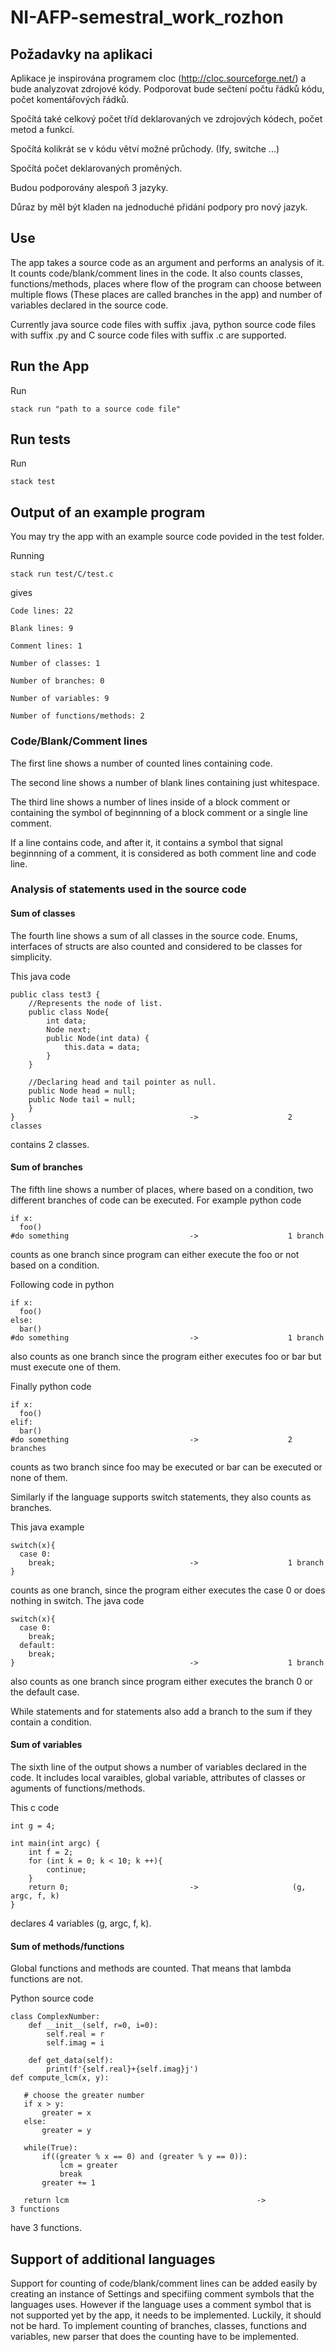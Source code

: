 # NI-AFP-semestral_work_rozhon

## Požadavky na aplikaci

Aplikace je inspirována programem cloc (http://cloc.sourceforge.net/) a bude analyzovat zdrojové kódy.
Podporovat bude sečtení počtu řádků kódu, počet komentářových řádků.

Spočítá také celkový počet tříd deklarovaných ve zdrojových kódech, počet metod a funkcí.

Spočítá kolikrát se v kódu větví možné průchody. (Ify, switche ...)

Spočítá počet deklarovaných proměných.


Budou podporovány alespoň 3 jazyky.

Důraz by měl být kladen na jednoduché přidání podpory pro nový jazyk.

## Use

The app takes a source code as an argument and performs an analysis of it. It counts code/blank/comment lines in the code. It also counts classes, functions/methods, places where flow of the program can choose between multiple flows (These places are called branches in the app) and number of variables declared in the source code.

Currently java source code files with suffix .java, python source code files with suffix .py and C source code files with suffix .c are supported.

## Run the App

Run
```
stack run "path to a source code file"
```

## Run tests
Run
```
stack test
```

## Output of an example program

You may try the app with an example source code povided in the test folder.

Running 
```
stack run test/C/test.c
```
gives 
```
Code lines: 22

Blank lines: 9

Comment lines: 1

Number of classes: 1

Number of branches: 0

Number of variables: 9

Number of functions/methods: 2

```

### Code/Blank/Comment lines

The first line shows a number of counted lines containing code.

The second line shows a number of blank lines containing just whitespace.

The third line shows a number of lines inside of a block comment or containing the symbol of beginnning of a block comment or a single line comment.

If a line contains code, and after it, it contains a symbol that signal beginnning of a comment, it is considered as both comment line and code line.

### Analysis of statements used in the source code

#### Sum of classes

The fourth line shows a sum of all classes in the source code. Enums, interfaces of structs are also counted and considered to be classes for simplicity.

This java code 
```
public class test3 {  
    //Represents the node of list.  
    public class Node{  
        int data;  
        Node next;  
        public Node(int data) {  
            this.data = data;  
        }  
    }  
  
    //Declaring head and tail pointer as null.  
    public Node head = null;  
    public Node tail = null; 
    }
}                                       ->                    2 classes
```
contains 2 classes.

#### Sum of branches

The fifth line shows a number of places, where based on a condition, two different branches of code can be executed. For example python code 

```
if x:
  foo()
#do something                           ->                    1 branch
```
counts as one branch since program can either execute the foo or not based on a condition.

Following code in python
```
if x:
  foo()
else:
  bar()
#do something                           ->                    1 branch
```
also counts as one branch since the program either executes foo or bar but must execute one of them.


Finally python code 
```
if x:
  foo()
elif:
  bar()
#do something                           ->                    2 branches
```
counts as two branch since foo may be executed or bar can be executed or none of them.

Similarly if the language supports switch statements, they also counts as branches.

This java example 
```
switch(x){
  case 0:
    break;                              ->                    1 branch
}
```
counts as one branch, since the program either executes the case 0 or does nothing in switch.
The java code 
```
switch(x){
  case 0:
    break;
  default:
    break;
}                                       ->                    1 branch
```
also counts as one branch since program either executes the branch 0 or the default case.

While statements and for statements also add a branch to the sum if they contain a condition.

#### Sum of variables

The sixth line of the output shows a number of variables declared in the code. It includes local varaibles, global variable, attributes of classes or aguments of functions/methods.


This c code
```
int g = 4;

int main(int argc) {
    int f = 2;
    for (int k = 0; k < 10; k ++){
        continue;
    }
    return 0;                           ->                     (g, argc, f, k)
}
```
declares 4 variables (g, argc, f, k).

#### Sum of methods/functions

Global functions and methods are counted. That means that lambda functions are not.

Python source code
```
class ComplexNumber:
    def __init__(self, r=0, i=0):
        self.real = r
        self.imag = i

    def get_data(self):
        print(f'{self.real}+{self.imag}j')
def compute_lcm(x, y):

   # choose the greater number
   if x > y:
       greater = x
   else:
       greater = y

   while(True):
       if((greater % x == 0) and (greater % y == 0)):
           lcm = greater
           break
       greater += 1

   return lcm                                          ->                       3 functions
```
have 3 functions.



## Support of additional languages

Support for counting of code/blank/comment lines can be added easily by creating an instance of Settings and specifiing comment symbols that the languages uses. However if the language uses a comment symbol that is not supported yet by the app, it needs to be implemented. Luckily, it should not be hard. To implement counting of branches, classes, functions and variables, new parser that does the counting have to be implemented.
